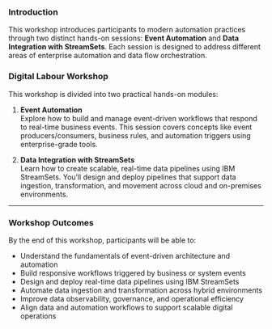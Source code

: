### Introduction
This workshop introduces participants to modern automation practices through two distinct hands-on sessions: **Event Automation** and **Data Integration with StreamSets**. Each session is designed to address different areas of enterprise automation and data flow orchestration.

### Digital Labour Workshop

This workshop is divided into two practical hands-on modules:

1. **Event Automation**  
   Explore how to build and manage event-driven workflows that respond to real-time business events. This session covers concepts like event producers/consumers, business rules, and automation triggers using enterprise-grade tools.

2. **Data Integration with StreamSets**  
   Learn how to create scalable, real-time data pipelines using IBM StreamSets. You’ll design and deploy pipelines that support data ingestion, transformation, and movement across cloud and on-premises environments.

---

### Workshop Outcomes

By the end of this workshop, participants will be able to:

- Understand the fundamentals of event-driven architecture and automation
- Build responsive workflows triggered by business or system events
- Design and deploy real-time data pipelines using IBM StreamSets
- Automate data ingestion and transformation across hybrid environments
- Improve data observability, governance, and operational efficiency
- Align data and automation workflows to support scalable digital operations
